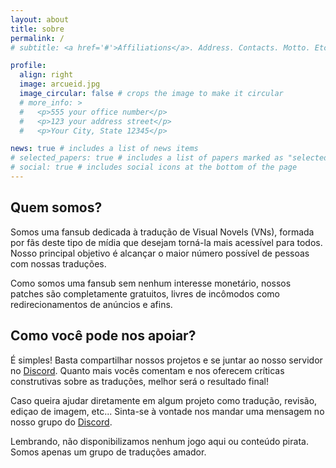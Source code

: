 ```yaml
---
layout: about
title: sobre
permalink: /
# subtitle: <a href='#'>Affiliations</a>. Address. Contacts. Motto. Etc.

profile:
  align: right
  image: arcueid.jpg
  image_circular: false # crops the image to make it circular
  # more_info: >
  #   <p>555 your office number</p>
  #   <p>123 your address street</p>
  #   <p>Your City, State 12345</p>

news: true # includes a list of news items
# selected_papers: true # includes a list of papers marked as "selected={true}"
# social: true # includes social icons at the bottom of the page
---
```


## Quem somos?

Somos uma fansub dedicada à tradução de Visual Novels (VNs), formada por fãs deste tipo de mídia que desejam torná-la mais acessível para todos. Nosso principal objetivo é alcançar o maior número possível de pessoas com nossas traduções.

Como somos uma fansub sem nenhum interesse monetário, nossos patches são completamente gratuitos, livres de incômodos como redirecionamentos de anúncios e afins. 

## Como você pode nos apoiar?

É simples! Basta compartilhar nossos projetos e se juntar ao nosso servidor no [Discord](https://discord.com/invite/ATTxJYuTvm). Quanto mais vocês comentam e nos oferecem críticas construtivas sobre as traduções, melhor será o resultado final!

Caso queira ajudar diretamente em algum projeto como tradução, revisão, ediçao de imagem, etc... Sinta-se à vontade nos mandar uma mensagem no nosso grupo do [Discord](https://discord.com/invite/ATTxJYuTvm).

Lembrando, não disponibilizamos nenhum jogo aqui ou conteúdo pirata. Somos apenas um grupo de traduções amador.
